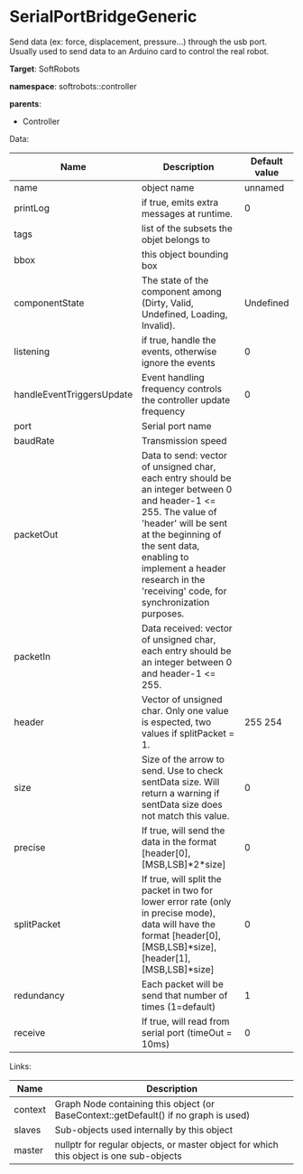 # SerialPortBridgeGeneric

Send data (ex: force, displacement, pressure…) through the usb port. 
Usually used to send data to an Arduino card to control the real robot.


__Target__: SoftRobots

__namespace__: softrobots::controller

__parents__: 

- Controller

Data: 

<table>
<thead>
    <tr>
        <th>Name</th>
        <th>Description</th>
        <th>Default value</th>
    </tr>
</thead>
<tbody>
	<tr>
		<td>name</td>
		<td>
object name
</td>
		<td>unnamed</td>
	</tr>
	<tr>
		<td>printLog</td>
		<td>
if true, emits extra messages at runtime.
</td>
		<td>0</td>
	</tr>
	<tr>
		<td>tags</td>
		<td>
list of the subsets the objet belongs to
</td>
		<td></td>
	</tr>
	<tr>
		<td>bbox</td>
		<td>
this object bounding box
</td>
		<td></td>
	</tr>
	<tr>
		<td>componentState</td>
		<td>
The state of the component among (Dirty, Valid, Undefined, Loading, Invalid).
</td>
		<td>Undefined</td>
	</tr>
	<tr>
		<td>listening</td>
		<td>
if true, handle the events, otherwise ignore the events
</td>
		<td>0</td>
	</tr>
	<tr>
		<td>handleEventTriggersUpdate</td>
		<td>
Event handling frequency controls the controller update frequency
</td>
		<td>0</td>
	</tr>
	<tr>
		<td>port</td>
		<td>
Serial port name
</td>
		<td></td>
	</tr>
	<tr>
		<td>baudRate</td>
		<td>
Transmission speed
</td>
		<td></td>
	</tr>
	<tr>
		<td>packetOut</td>
		<td>
Data to send: vector of unsigned char, each entry should be an integer between 0 and header-1 &lt;= 255.
The value of 'header' will be sent at the beginning of the sent data,
enabling to implement a header research in the 'receiving' code, for synchronization purposes.

</td>
		<td></td>
	</tr>
	<tr>
		<td>packetIn</td>
		<td>
Data received: vector of unsigned char, each entry should be an integer between 0 and header-1 &lt;= 255.
</td>
		<td></td>
	</tr>
	<tr>
		<td>header</td>
		<td>
Vector of unsigned char. Only one value is espected, two values if splitPacket = 1.
</td>
		<td>255 254</td>
	</tr>
	<tr>
		<td>size</td>
		<td>
Size of the arrow to send. Use to check sentData size. 
Will return a warning if sentData size does not match this value.
</td>
		<td>0</td>
	</tr>
	<tr>
		<td>precise</td>
		<td>
If true, will send the data in the format [header[0],[MSB,LSB]*2*size]
</td>
		<td>0</td>
	</tr>
	<tr>
		<td>splitPacket</td>
		<td>
If true, will split the packet in two for lower error rate (only in precise mode),
data will have the format [header[0],[MSB,LSB]*size],[header[1],[MSB,LSB]*size]
</td>
		<td>0</td>
	</tr>
	<tr>
		<td>redundancy</td>
		<td>
Each packet will be send that number of times (1=default)
</td>
		<td>1</td>
	</tr>
	<tr>
		<td>receive</td>
		<td>
If true, will read from serial port (timeOut = 10ms)
</td>
		<td>0</td>
	</tr>

</tbody>
</table>

Links: 

| Name | Description |
| ---- | ----------- |
|context|Graph Node containing this object (or BaseContext::getDefault() if no graph is used)|
|slaves|Sub-objects used internally by this object|
|master|nullptr for regular objects, or master object for which this object is one sub-objects|



